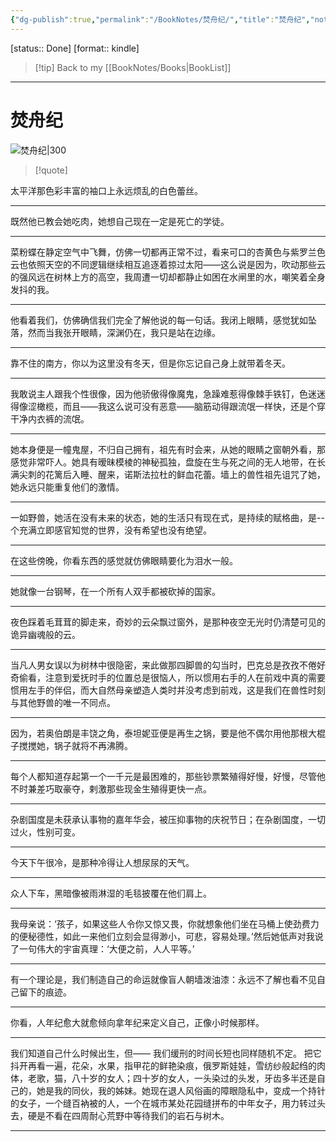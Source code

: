 ```yaml
---
{"dg-publish":true,"permalink":"/BookNotes/焚舟纪/","title":"焚舟纪","noteIcon":""}
---
```


[status:: Done]
[format:: kindle]

>[!tip] Back to my [[BookNotes/Books\|BookList]]

---
# 焚舟纪

![焚舟纪|300](https://img9.doubanio.com/view/subject/l/public/s8965894.jpg)

>[!quote]


太平洋那色彩丰富的袖口上永远烦乱的白色蕾丝。

------
既然他已教会她吃肉，她想自己现在一定是死亡的学徒。

----
菜粉蝶在静定空气中飞舞，仿佛一切都再正常不过，看来可口的杏黄色与紫罗兰色云也依照天空的不同逻辑继续相互追逐着掠过太阳——这么说是因为，吹动那些云的强风远在树林上方的高空，我周遭一切却都静止如困在水闸里的水，嘲笑着全身发抖的我。

-----
他看着我们，仿佛确信我们完全了解他说的每一句话。我闭上眼睛，感觉犹如坠落，然而当我张开眼睛，深渊仍在，我只是站在边缘。

-----
靠不住的南方，你以为这里没有冬天，但是你忘记自己身上就带着冬天。

----
我敢说主人跟我个性很像，因为他骄傲得像魔鬼，急躁难惹得像棘手铁钉，色迷迷得像涩橄榄，而且——我这么说可没有恶意——脑筋动得跟流氓一样快，还是个穿干净内衣裤的流氓。

-----
她本身便是一幢鬼屋，不归自己拥有，祖先有时会来，从她的眼睛之窗朝外看，那感觉非常吓人。她具有暧昧模棱的神秘孤独，盘旋在生与死之间的无人地带，在长满尖刺的花篱后入睡、醒来，诺斯法拉杜的鲜血花蕾。墙上的兽性祖先诅咒了她，她永远只能重复他们的激情。

----
一如野兽，她活在没有未来的状态，她的生活只有现在式，是持续的赋格曲，是--个充满立即感官知觉的世界，没有希望也没有绝望。

-----
在这些傍晚，你看东西的感觉就仿佛眼睛要化为泪水一般。

----
她就像一台钢琴，在一个所有人双手都被砍掉的国家。

----
夜色踩着毛茸茸的脚走来，奇妙的云朵飘过窗外，是那种夜空无光时仍清楚可见的诡异幽魂般的云。

----
当凡人男女误以为树林中很隐密，来此做那四脚兽的勾当时，巴克总是孜孜不倦好奇偷看，注意到爱抚时手的位置总是很恼人，所以惯用右手的人在前戏中真的需要惯用左手的伴侣，而大自然母亲塑造人类时并没考虑到前戏，这是我们在兽性时刻与其他野兽的唯一不同点。

---
因为，若奥伯朗是丰饶之角，泰坦妮亚便是再生之锅，要是他不偶尔用他那根大棍子搅搅她，锅子就将不再沸腾。

----
每个人都知道存起第一个一千元是最困难的，那些钞票繁殖得好慢，好慢，尽管他不时兼差巧取豪夺，剌激那些现金生殖得更快一点。

---
杂剧国度是未获承认事物的嘉年华会，被压抑事物的庆祝节日；在杂剧国度，一切过火，性别可变。

----
今天下午很冷，是那种冷得让人想尿尿的天气。

----
众人下车，黑暗像被雨淋湿的毛毯披覆在他们肩上。

----
我母亲说：‘孩子，如果这些人令你又惊又畏，你就想象他们坐在马桶上使劲费力的便秘德性，如此一来他们立刻会显得渺小，可悲，容易处理。’然后她低声对我说了一句伟大的宇宙真理：‘大便之前，人人平等。’

-------
有一个理论是，我们制造自己的命运就像盲人朝墙泼油漆：永远不了解也看不见自己留下的痕迹。

----
你看，人年纪愈大就愈倾向拿年纪来定义自己，正像小时候那样。

-----
我们知道自己什么时候出生，但—— 我们缓刑的时间长短也同样随机不定。 把它抖开再看一遍，花朵，水果，指甲花的鲜艳染痕，俄罗斯娃娃，雪纺纱般起绉的肉体，老歌，猫，八十岁的女人；四十岁的女人，一头染过的头发，牙齿多半还是自己的，她是我的同伙，我的姊妹。她现在退人风俗画的障眼隐私中，变成一个持针的女子，一个缝百衲被的人，一个在城市某处花园缝拼布的中年女子，用力转过头去，硬是不看在四周耐心荒野中等待我们的岩石与树木。

-------